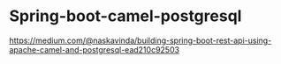 # Spring-boot-camel-postgresql

https://medium.com/@naskavinda/building-spring-boot-rest-api-using-apache-camel-and-postgresql-ead210c92503
